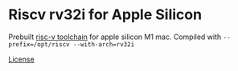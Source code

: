 # Riscv rv32i for Apple Silicon

Prebuilt [risc-v toolchain](https://github.com/riscv-collab/riscv-gnu-toolchain) for apple silicon M1 mac. Compiled with `--prefix=/opt/riscv --with-arch=rv32i`

[License](https://github.com/riscv-collab/riscv-gnu-toolchain/blob/master/LICENSE)
